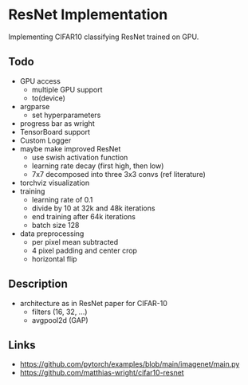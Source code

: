 # ResNet Implementation

Implementing CIFAR10 classifying ResNet trained on GPU.

## Todo
- GPU access
  - multiple GPU support
  - to(device)
- argparse
  - set hyperparameters
- progress bar as wright
- TensorBoard support
- Custom Logger
- maybe make improved ResNet
  - use swish activation function
  - learning rate decay (first high, then low)
  - 7x7 decomposed into three 3x3 convs (ref literature)
- torchviz visualization
- training
  - learning rate of 0.1 
  - divide by 10 at 32k and 48k iterations
  - end training after 64k iterations
  - batch size 128
- data preprocessing
  - per pixel mean subtracted
  - 4 pixel padding and center crop
  - horizontal flip

## Description
- architecture as in ResNet paper for CIFAR-10
  - filters (16, 32, ...)
  - avgpool2d (GAP)

## Links
- https://github.com/pytorch/examples/blob/main/imagenet/main.py
- https://github.com/matthias-wright/cifar10-resnet